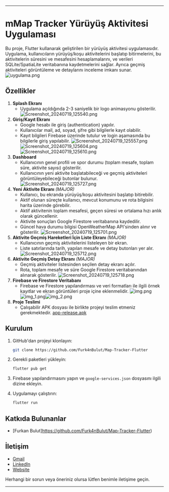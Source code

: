 ---

# mMap Tracker Yürüyüş Aktivitesi Uygulaması

Bu proje, Flutter kullanarak geliştirilen bir yürüyüş aktivitesi uygulamasıdır. Uygulama, kullanıcıların yürüyüş/koşu aktivitelerini başlatıp bitirmelerini, bu aktivitelerin süresini ve mesafesini hesaplamalarını, ve verileri SQLite/SpatiaLite veritabanına kaydetmelerini sağlar. Ayrıca geçmiş aktiviteleri görüntüleme ve detaylarını inceleme imkanı sunar.
![uygulama.png](..%2F..%2FDesktop%2Fuygulama.png)
## Özellikler

1. **Splash Ekranı**
    - Uygulama açıldığında 2-3 saniyelik bir logo animasyonu gösterilir.
![Screenshot_20240719_125540.png](Screenshot_20240719_125540.png)
2. **Giriş/Kayıt Ekranı**
    - Google hesabı ile giriş (authentication) yapılır.
    - Kullanıcılar mail, ad, soyad, şifre gibi bilgilerle kayıt olabilir.
    - Kayıt bilgileri Firebase üzerinde tutulur ve login aşamasında bu bilgilerle giriş yapılabilir.
![Screenshot_20240719_125557.png](Screenshot_20240719_125557.png)![Screenshot_20240719_125604.png](Screenshot_20240719_125604.png)![Screenshot_20240719_125610.png](Screenshot_20240719_125610.png)
3. **Dashboard**
    - Kullanıcının genel profili ve spor durumu (toplam mesafe, toplam süre, aktivite sayısı) gösterilir.
    - Kullanıcının yeni aktivite başlatabileceği ve geçmiş aktiviteleri görüntüleyebileceği butonlar bulunur.
![Screenshot_20240719_125727.png](Screenshot_20240719_125727.png)
4. **Yeni Aktivite Ekranı** *(MAJOR)*
    - Kullanıcı, bu ekranda yürüyüş/koşu aktivitesini başlatıp bitirebilir.
    - Aktif olunan süreçte kullanıcı, mevcut konumunu ve rota bilgisini harita üzerinde görebilir.
    - Aktif aktivitenin toplam mesafesi, geçen süresi ve ortalama hızı anlık olarak güncellenir.
    - Aktivite sonuçları Google Firestore veritabanına kaydedilir.
    - Güncel hava durumu bilgisi OpenWeatherMap API'sinden alınır ve gösterilir.
![Screenshot_20240719_125701.png](Screenshot_20240719_125701.png)
5. **Aktivite Geçmiş Hareketleri İçin Liste Ekranı** *(MAJOR)*
    - Kullanıcının geçmiş aktivitelerini listeleyen bir ekran.
    - Liste satırlarında tarih, yapılan mesafe ve detay butonları yer alır.
![Screenshot_20240719_125712.png](Screenshot_20240719_125712.png)
6. **Aktivite Geçmiş Detay Ekranı** *(MAJOR)*
    - Geçmiş aktiviteler listesinden seçilen detay ekranı açılır.
    - Rota, toplam mesafe ve süre Google Firestore veritabanından alınarak gösterilir.
![Screenshot_20240719_125718.png](Screenshot_20240719_125718.png)
7. **Firebase ve Firestore Veritabanı**
    - Firebase ve Firestore yapılandırması ve veri formatları ile ilgili örnek kayıtlar ve ekran görüntüleri proje içine eklenmelidir.
![img.png](img.png)![img_1.png](img_1.png)![img_2.png](img_2.png)
8. **Proje Teslimi**
    - Çalışabilir APK dosyası ile birlikte projeyi teslim etmeniz gerekmektedir.
[app-release.apk](build%2Fapp%2Foutputs%2Fflutter-apk%2Fapp-release.apk)
## Kurulum

1. GitHub'dan projeyi klonlayın:
   ```bash
   git clone https://github.com/Furk4nBulut/Map-Tracker-Flutter
   ```

2. Gerekli paketleri yükleyin:
   ```bash
   flutter pub get
   ```

3. Firebase yapılandırmasını yapın ve `google-services.json` dosyasını ilgili dizine ekleyin.

4. Uygulamayı çalıştırın:
   ```bash
   flutter run
   ```

## Katkıda Bulunanlar

- [Furkan Bulut]https://github.com/Furk4nBulut/Map-Tracker-Flutter)

## İletişim

- [Gmail](mailto:Furkanbtng@gmail.com)
- [LinkedIn]( https://www.linkedin.com/in/furkanblt/)
- [Website](https://furk4nbulut.github.io/)

Herhangi bir sorun veya öneriniz olursa lütfen benimle iletişime geçin.

---
